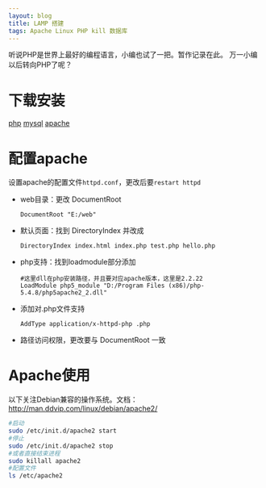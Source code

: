 ```yaml
---
layout: blog
title: LAMP 搭建
tags: Apache Linux PHP kill 数据库
---
```


听说PHP是世界上最好的编程语言，小编也试了一把。暂作记录在此。
万一小编以后转向PHP了呢？

# 下载安装

[php](http://www.php.net)
[mysql](http://httpd.apache.org)
[apache](http://www.mysql.com/)

# 配置apache

设置apache的配置文件`httpd.conf`，更改后要`restart httpd`

* web目录：更改 DocumentRoot

    ```
    DocumentRoot "E:/web"
    ```

* 默认页面：找到 DirectoryIndex 并改成

    ```
    DirectoryIndex index.html index.php test.php hello.php
    ```

* php支持：找到loadmodule部分添加

    ```
    #这里dll在php安装路径，并且要对应apache版本，这里是2.2.22
    LoadModule php5_module "D:/Program Files (x86)/php-5.4.8/php5apache2_2.dll"
    ```

* 添加对.php文件支持

    ```
    AddType application/x-httpd-php .php
    ```

* 路径访问权限，更改要与 DocumentRoot 一致

# Apache使用

以下关注Debian兼容的操作系统。文档：http://man.ddvip.com/linux/debian/apache2/

```bash
#启动
sudo /etc/init.d/apache2 start
#停止
sudo /etc/init.d/apache2 stop
#或者直接结束进程
sudo killall apache2
#配置文件
ls /etc/apache2
```
